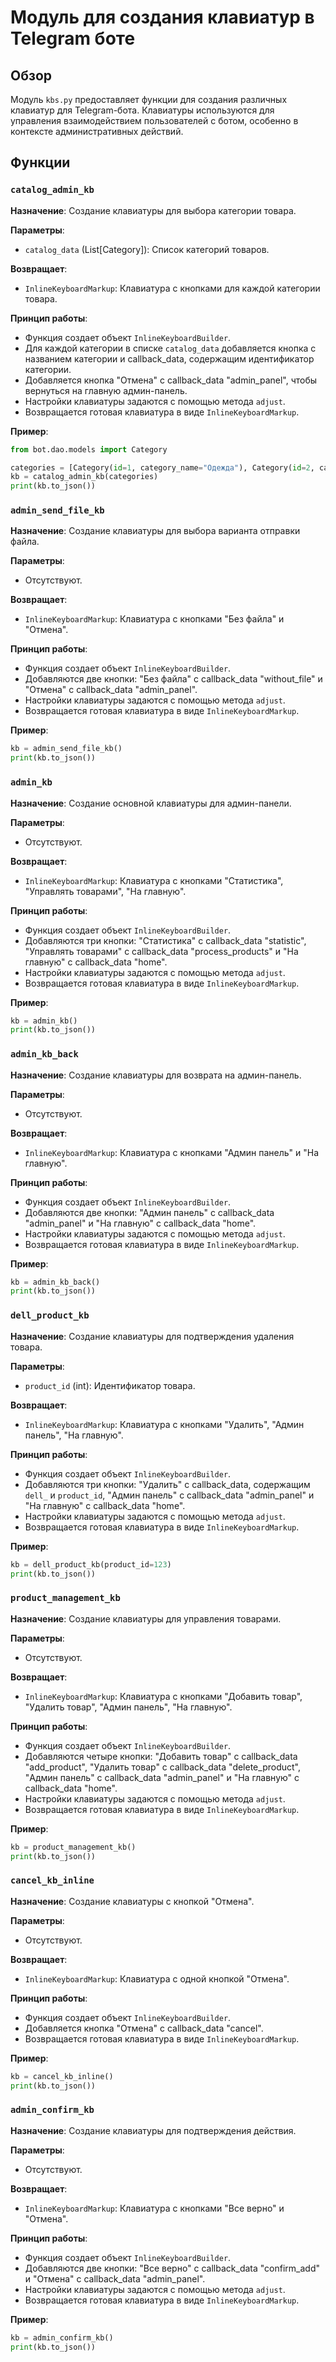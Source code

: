 # Модуль для создания клавиатур в Telegram боте

## Обзор

Модуль `kbs.py`  предоставляет функции для создания различных клавиатур для Telegram-бота. Клавиатуры используются для управления взаимодействием пользователей с ботом, особенно в контексте административных действий.

## Функции

### `catalog_admin_kb`

**Назначение**: Создание клавиатуры для выбора категории товара.

**Параметры**:
- `catalog_data` (List[Category]): Список категорий товаров.

**Возвращает**:
- `InlineKeyboardMarkup`: Клавиатура с кнопками для каждой категории товара.

**Принцип работы**:
- Функция создает объект `InlineKeyboardBuilder`.
- Для каждой категории в списке `catalog_data` добавляется кнопка с названием категории и callback_data, содержащим идентификатор категории.
- Добавляется кнопка "Отмена" с callback_data "admin_panel", чтобы вернуться на главную админ-панель.
- Настройки клавиатуры задаются с помощью метода `adjust`.
- Возвращается готовая клавиатура в виде `InlineKeyboardMarkup`.

**Пример**:
```python
from bot.dao.models import Category

categories = [Category(id=1, category_name="Одежда"), Category(id=2, category_name="Обувь")]
kb = catalog_admin_kb(categories)
print(kb.to_json())
```
### `admin_send_file_kb`

**Назначение**: Создание клавиатуры для выбора варианта отправки файла.

**Параметры**: 
- Отсутствуют.

**Возвращает**:
- `InlineKeyboardMarkup`: Клавиатура с кнопками "Без файла" и "Отмена".

**Принцип работы**:
- Функция создает объект `InlineKeyboardBuilder`.
- Добавляются две кнопки: "Без файла" с callback_data "without_file" и "Отмена" с callback_data "admin_panel".
- Настройки клавиатуры задаются с помощью метода `adjust`.
- Возвращается готовая клавиатура в виде `InlineKeyboardMarkup`.

**Пример**:
```python
kb = admin_send_file_kb()
print(kb.to_json())
```

### `admin_kb`

**Назначение**: Создание основной клавиатуры для админ-панели.

**Параметры**: 
- Отсутствуют.

**Возвращает**:
- `InlineKeyboardMarkup`: Клавиатура с кнопками "Статистика", "Управлять товарами", "На главную".

**Принцип работы**:
- Функция создает объект `InlineKeyboardBuilder`.
- Добавляются три кнопки: "Статистика" с callback_data "statistic", "Управлять товарами" с callback_data "process_products" и "На главную" с callback_data "home".
- Настройки клавиатуры задаются с помощью метода `adjust`.
- Возвращается готовая клавиатура в виде `InlineKeyboardMarkup`.

**Пример**:
```python
kb = admin_kb()
print(kb.to_json())
```

### `admin_kb_back`

**Назначение**: Создание клавиатуры для возврата на админ-панель.

**Параметры**: 
- Отсутствуют.

**Возвращает**:
- `InlineKeyboardMarkup`: Клавиатура с кнопками "Админ панель" и "На главную".

**Принцип работы**:
- Функция создает объект `InlineKeyboardBuilder`.
- Добавляются две кнопки: "Админ панель" с callback_data "admin_panel" и "На главную" с callback_data "home".
- Настройки клавиатуры задаются с помощью метода `adjust`.
- Возвращается готовая клавиатура в виде `InlineKeyboardMarkup`.

**Пример**:
```python
kb = admin_kb_back()
print(kb.to_json())
```

### `dell_product_kb`

**Назначение**: Создание клавиатуры для подтверждения удаления товара.

**Параметры**:
- `product_id` (int): Идентификатор товара.

**Возвращает**:
- `InlineKeyboardMarkup`: Клавиатура с кнопками "Удалить", "Админ панель", "На главную".

**Принцип работы**:
- Функция создает объект `InlineKeyboardBuilder`.
- Добавляются три кнопки: "Удалить" с callback_data, содержащим `dell_` и `product_id`, "Админ панель" с callback_data "admin_panel" и "На главную" с callback_data "home".
- Настройки клавиатуры задаются с помощью метода `adjust`.
- Возвращается готовая клавиатура в виде `InlineKeyboardMarkup`.

**Пример**:
```python
kb = dell_product_kb(product_id=123)
print(kb.to_json())
```

### `product_management_kb`

**Назначение**: Создание клавиатуры для управления товарами.

**Параметры**: 
- Отсутствуют.

**Возвращает**:
- `InlineKeyboardMarkup`: Клавиатура с кнопками "Добавить товар", "Удалить товар", "Админ панель", "На главную".

**Принцип работы**:
- Функция создает объект `InlineKeyboardBuilder`.
- Добавляются четыре кнопки: "Добавить товар" с callback_data "add_product", "Удалить товар" с callback_data "delete_product", "Админ панель" с callback_data "admin_panel" и "На главную" с callback_data "home".
- Настройки клавиатуры задаются с помощью метода `adjust`.
- Возвращается готовая клавиатура в виде `InlineKeyboardMarkup`.

**Пример**:
```python
kb = product_management_kb()
print(kb.to_json())
```

### `cancel_kb_inline`

**Назначение**: Создание клавиатуры с кнопкой "Отмена".

**Параметры**: 
- Отсутствуют.

**Возвращает**:
- `InlineKeyboardMarkup`: Клавиатура с одной кнопкой "Отмена".

**Принцип работы**:
- Функция создает объект `InlineKeyboardBuilder`.
- Добавляется кнопка "Отмена" с callback_data "cancel".
- Возвращается готовая клавиатура в виде `InlineKeyboardMarkup`.

**Пример**:
```python
kb = cancel_kb_inline()
print(kb.to_json())
```

### `admin_confirm_kb`

**Назначение**: Создание клавиатуры для подтверждения действия.

**Параметры**: 
- Отсутствуют.

**Возвращает**:
- `InlineKeyboardMarkup`: Клавиатура с кнопками "Все верно" и "Отмена".

**Принцип работы**:
- Функция создает объект `InlineKeyboardBuilder`.
- Добавляются две кнопки: "Все верно" с callback_data "confirm_add" и "Отмена" с callback_data "admin_panel".
- Настройки клавиатуры задаются с помощью метода `adjust`.
- Возвращается готовая клавиатура в виде `InlineKeyboardMarkup`.

**Пример**:
```python
kb = admin_confirm_kb()
print(kb.to_json())
```